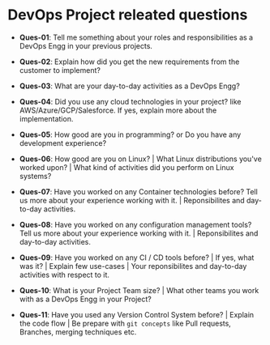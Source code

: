 # DevOps Project releated questions

- **Ques-01**: Tell me something about your roles and responsibilities as a DevOps Engg in your previous projects.

- **Ques-02**: Explain how did you get the new requirements from the customer to implement?

- **Ques-03**: What are your day-to-day activities as a DevOps Engg?

- **Ques-04**: Did you use any cloud technologies in your project? like AWS/Azure/GCP/Salesforce. If yes, explain more about the implementation.

- **Ques-05**: How good are you in programming? or Do you have any development experience?

- **Ques-06**: How good are you on Linux? | What Linux distributions you've worked upon? | What kind of activities did you perform on Linux systems?

- **Ques-07**: Have you worked on any Container technologies before? Tell us more about your experience working with it. | Reponsibilites and day-to-day activities.

- **Ques-08**: Have you worked on any configuration management tools? Tell us more about your experience working with it. | Reponsibilites and day-to-day activities.

- **Ques-09**: Have you worked on any CI / CD tools before? | If yes, what was it? | Explain few use-cases | Your reponsibilites and day-to-day activities with respect to it.

- **Ques-10**: What is your Project Team size? | What other teams you work with as a DevOps Engg in your Project?

- **Ques-11**: Have you used any Version Control System before? | Explain the code flow | Be prepare with `git concepts` like Pull requests, Branches, merging techniques etc.
